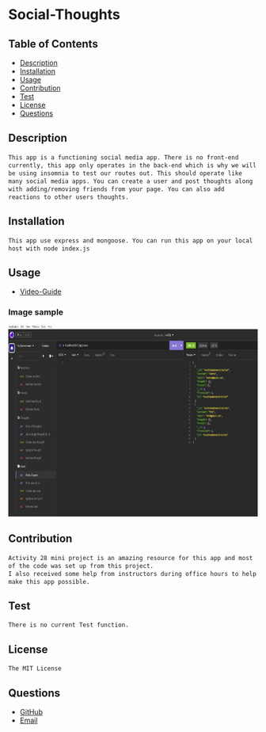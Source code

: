 # Social-Thoughts

## Table of Contents
- [Description](#description)
- [Installation](#installation)
- [Usage](#usage)
- [Contribution](#contribution)
- [Test](#test)
- [License](#license)
- [Questions](#questions)

## Description
    This app is a functioning social media app. There is no front-end currently, this app only operates in the back-end which is why we will be using insomnia to test our routes out. This should operate like many social media apps. You can create a user and post thoughts along with adding/removing friends from your page. You can also add reactions to other users thoughts. 

## Installation
    This app use express and mongoose. You can run this app on your local host with node index.js

## Usage
- [Video-Guide](https://drive.google.com/file/d/17-qMPGjhXEiHvD7ZFIZZOducLZWXJvWi/view?usp=sharing)

### Image sample

<img src="https://github.com/Lalu423/social-thoughts/blob/main/assets/sample.jpg" height="386" width="770"/>

## Contribution
    Activity 28 mini project is an amazing resource for this app and most of the code was set up from this project. 
    I also received some help from instructors during office hours to help make this app possible.  

## Test
    There is no current Test function.  

## License
    The MIT License

## Questions
- [GitHub](https://github.com/lalu423)
- [Email](mailto:jonathanlalu@gmail.com)
